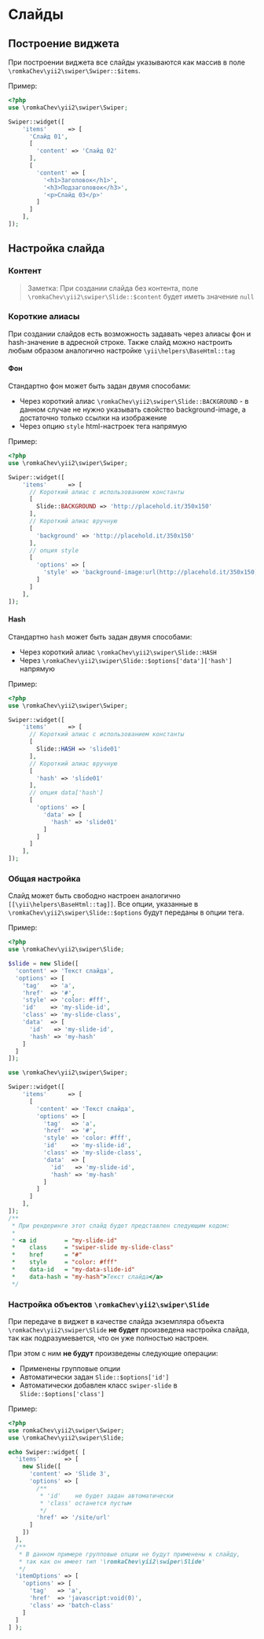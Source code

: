 # Слайды

## Построение виджета

При построении виджета все слайды указываются как массив в поле `\romkaChev\yii2\swiper\Swiper::$items`.

Пример:

```PHP
<?php
use \romkaChev\yii2\swiper\Swiper;

Swiper::widget([
    'items'      => [
      'Слайд 01',
      [
        'content' => 'Слайд 02'
      ],
      [
        'content' => [
          '<h1>Заголовок</h1>',
          '<h3>Подзаголовок</h3>',
          '<p>Слайд 03</p>'
        ]
      ]
    ],
]);
```
## Настройка слайда
### Контент

> Заметка: При создании слайда без контента, поле `\romkaChev\yii2\swiper\Slide::$content` будет иметь значение `null`

### Короткие алиасы

При создании слайдов есть возможность задавать через алиасы фон и hash-значение в адресной строке.
Также слайд можно настроить любым образом аналогично настройке `\yii\helpers\BaseHtml::tag`

#### Фон

Стандартно фон может быть задан двумя способами:

* Через короткий алиас `\romkaChev\yii2\swiper\Slide::BACKGROUND` - в данном случае 
  не нужно указывать свойство background-image, а достаточно только ссылки на изображение
* Через опцию `style` html-настроек тега напрямую

Пример:

```PHP
<?php
use \romkaChev\yii2\swiper\Swiper;

Swiper::widget([
    'items'      => [
      // Короткий алиас c использованием константы
      [
        Slide::BACKGROUND => 'http://placehold.it/350x150'
      ],
      // Короткий алиас вручную
      [
        'background' => 'http://placehold.it/350x150'
      ],
      // опция style
      [
        'options' => [
          'style' => 'background-image:url(http://placehold.it/350x150)'
        ]
      ]
    ],
]);
```
#### Hash

Стандартно `hash` может быть задан двумя способами:

* Через короткий алиас `\romkaChev\yii2\swiper\Slide::HASH`
* Через `\romkaChev\yii2\swiper\Slide::$options['data']['hash']` напрямую

Пример:

```PHP
<?php
use \romkaChev\yii2\swiper\Swiper;

Swiper::widget([
    'items'      => [
      // Короткий алиас c использованием константы
      [
        Slide::HASH => 'slide01'
      ],
      // Короткий алиас вручную
      [
        'hash' => 'slide01'
      ],
      // опция data['hash']
      [
        'options' => [
          'data' => [
            'hash' => 'slide01'
          ]
        ]
      ]
    ],
]);
```
### Общая настройка

Слайд может быть свободно настроен аналогично `[[\yii\helpers\BaseHtml::tag]]`.
Все опции, указанные в `\romkaChev\yii2\swiper\Slide::$options` будут переданы в опции тега.

Пример:

```PHP
<?php
use \romkaChev\yii2\swiper\Slide;

$slide = new Slide([
  'content' => 'Текст слайда',
  'options' => [
    'tag'   => 'a',
    'href'  => '#',
    'style' => 'color: #fff',
    'id'    => 'my-slide-id',
    'class' => 'my-slide-class',
    'data'  => [
      'id'   => 'my-slide-id',
      'hash' => 'my-hash'
    ]
  ]
]);

use \romkaChev\yii2\swiper\Swiper;

Swiper::widget([
    'items'      => [
      [
        'content' => 'Текст слайда',
        'options' => [
          'tag'   => 'a',
          'href'  => '#',
          'style' => 'color: #fff',
          'id'    => 'my-slide-id',
          'class' => 'my-slide-class',
          'data'  => [
            'id'   => 'my-slide-id',
            'hash' => 'my-hash'
          ]
        ]
      ]
    ],
]);
/**
 * При рендеринге этот слайд будет представлен следующим кодом:
 *
 * <a id        = "my-slide-id" 
 *    class     = "swiper-slide my-slide-class" 
 *    href      = "#" 
 *    style     = "color: #fff" 
 *    data-id   = "my-data-slide-id" 
 *    data-hash = "my-hash">Текст слайда</a>
 */
```

### Настройка объектов `\romkaChev\yii2\swiper\Slide`

При передаче в виджет в качестве слайда экземпляра объекта `\romkaChev\yii2\swiper\Slide`
**не будет** произведена настройка слайда, так как подразумевается, что он уже полностью настроен.

При этом с ним **не будут** произведены следующие операции: 

* Применены групповые опции
* Автоматически задан `Slide::$options['id']`
* Автоматически добавлен класс `swiper-slide` в `Slide::$options['class']`

Пример:

```PHP
<?php
use romkaChev\yii2\swiper\Swiper;
use \romkaChev\yii2\swiper\Slide;

echo Swiper::widget( [
  'items'       => [
    new Slide([
      'content' => 'Slide 3', 
      'options' => [
        /**
         * 'id'    не будет задан автоматически
         * 'class' останется пустым
         */
        'href' => '/site/url'
      ]
    ])
  ],
  /**
   * В данном примере групповые опции не будут применены к слайду, 
   * так как он имеет тип '\romkaChev\yii2\swiper\Slide'
   */
  'itemOptions' => [
    'options' => [
      'tag'   => 'a',
      'href'  => 'javascript:void(0)',
      'class' => 'batch-class'
    ]
  ]
] );
```
